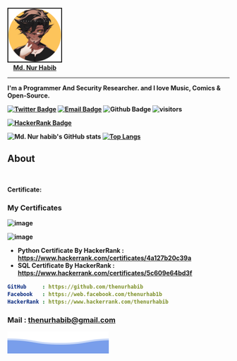 <img src="logo.png" width="120px" border="2px"> <br> 
 <b> &nbsp; &nbsp; [Md. Nur Habib](https://github.com/thenurhabib) <br>
<!-- <img src="https://hrcdn.net/community-frontend/assets/badges/python-f70befd824.svg" width="20px" > <b> Python Developer. </b> -->
<hr>

 I'm a Programmer And  Security Researcher.
 and I love Music, Comics & Open-Source. <b>

[![Twitter Badge](https://img.shields.io/badge/-Twitter-1da1f2?style=flat-square&labelColor=1da1f2&logo=twitter&logoColor=white&link=https://twitter.com/Yaronzz)](https://twitter.com/mdnurhabib12)
[![Email Badge](https://img.shields.io/badge/-Email-c14438?style=flat-square&logo=Gmail&logoColor=white&link=mailto:thenurhabib@gmail.com)](mailto:thenurhabib@gmail.com)
![Github Badge](https://img.shields.io/badge/-Github-232323?style=flat-square&logo=Github&logoColor=white&link=https://www.github.com/thenurhabib)
![visitors](https://visitor-badge.laobi.icu/badge?page_id=thenurhabib)
 
 [![HackerRank Badge](https://img.shields.io/badge/-Hackerrank-2EC866?style=for-the-badge&logo=HackerRank&logoColor=whitelogo=twitter&logoColor=white&link=https://hackerRank.com/thenurhabib)](https://hackerrank.com/thenurhabib)
 
![Md. Nur habib's GitHub stats](https://github-readme-stats.vercel.app/api?username=thenurhabib&show_icons=true&theme=radical)
[![Top Langs](https://github-readme-stats.vercel.app/api/top-langs/?username=thenurhabib)](https://github.com/thenurhabib/github-readme-stats)

## About
 
  <br>
 
 Certificate:

 
 
  ### My Certificates
 
![image](https://user-images.githubusercontent.com/68025241/158613418-52829962-51e4-4188-8ef7-f1564f932b0a.png)

 ![image](https://user-images.githubusercontent.com/68025241/158614665-ebee2bd9-922e-4151-835b-1020ac68ef54.png)


- Python Certificate By HackerRank : https://www.hackerrank.com/certificates/4a127b20c39a
- SQL Certificate By HackerRank    : https://www.hackerrank.com/certificates/5c609e64bd3f

 
 ```yaml
 GitHub     : https://github.com/thenurhabib
 Facebook   : https://web.facebook.com/thenurhab1b 
 HackerRank : https://www.hackerrank.com/thenurhabib
```
 ### Mail : thenurhabib@gmail.com
 
<img src="./bgbotom.svg">
